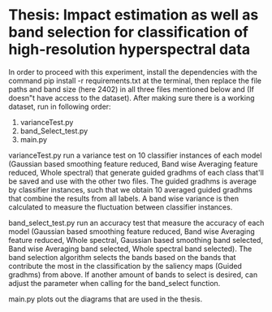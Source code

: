 # Thesis: Impact estimation as well as band selection for classification of high-resolution hyperspectral data

In order to proceed with this experiment, install the dependencies with the command pip install -r requirements.txt at the terminal, then replace the file paths and band size (here 2402) in all three files mentioned below and (If doesn"t have access to the dataset). After making sure there is a working dataset, run in following order:

1. varianceTest.py
2. band_Select_test.py
3. main.py

varianceTest.py run a variance test on 10 classifier instances of each model (Gaussian based smoothing feature reduced, Band wise Averaging feature reduced, Whole spectral) that generate guided gradhms of each class that'll be saved and use with the other two files. The guided gradhms is average by classifier instances, such that we obtain 10 averaged guided gradhms that combine the results from all labels. A band wise variance is then calculated to measure the fluctuation between classifier instances. 

band_select_test.py run an accuracy test that measure the accuracy of each model (Gaussian based smoothing feature reduced, Band wise Averaging feature reduced, Whole spectral, Gaussian based smoothing band selected, Band wise Averaging band selected, Whole spectral band selected). The band selection algorithm selects the bands based on the bands that contribute the most in the classification by the saliency maps (Guided gradhms) from above. If another amount of bands to select is desired, can adjust the parameter when calling for the band_select function. 

main.py plots out the diagrams that are used in the thesis.
